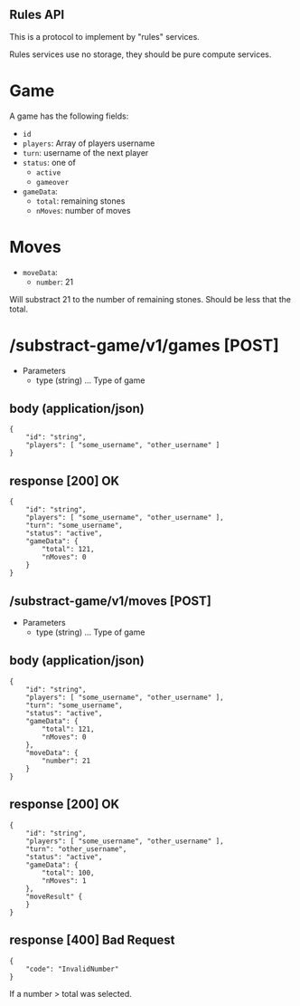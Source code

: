 Rules API
---------

This is a protocol to implement by "rules" services.

Rules services use no storage, they should be pure compute services.

# Game

A game has the following fields:

 * `id`
 * `players`: Array of players username
 * `turn`: username of the next player
 * `status`: one of
   * `active`
   * `gameover`
 * `gameData`:
   * `total`: remaining stones
   * `nMoves`: number of moves

# Moves

 * `moveData`:
   * `number`: 21

Will substract 21 to the number of remaining stones. Should be less that the total.

# /substract-game/v1/games [POST]

+ Parameters
    + type (string) ... Type of game

## body (application/json)

    {
        "id": "string",
        "players": [ "some_username", "other_username" ]
    }

## response [200] OK

    {
        "id": "string",
        "players": [ "some_username", "other_username" ],
        "turn": "some_username",
        "status": "active",
        "gameData": {
            "total": 121,
            "nMoves": 0
        }
    }

## /substract-game/v1/moves [POST]

+ Parameters
    + type (string) ... Type of game

## body (application/json)

    {
        "id": "string",
        "players": [ "some_username", "other_username" ],
        "turn": "some_username",
        "status": "active",
        "gameData": {
            "total": 121,
            "nMoves": 0
        },
        "moveData": {
            "number": 21
        }
    }

## response [200] OK

    {
        "id": "string",
        "players": [ "some_username", "other_username" ],
        "turn": "other_username",
        "status": "active",
        "gameData": {
            "total": 100,
            "nMoves": 1
        },
        "moveResult" {
        }
    }

## response [400] Bad Request

    {
        "code": "InvalidNumber"
    }

If a number > total was selected.

